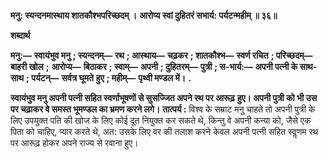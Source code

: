 **मनु: स्यन्दनमास्थाय शातकौश्भपरिच्छदम् ।** **आरोप्य स्वां दुहितरं सभार्य: पर्यटन्महीम् ॥ ३६॥** 

**शब्दार्थ** 

**मनु:—** **स्वायंभुव मनु** **; स्यन्दनम्—** **रथ** **; आस्थाय—** **चढ़कर** **; शातकौश्भ—** **स्वर्ण रचित** **; परिच्छदम्—** **बाहरी खोल** **;** **आरोप्य—** **बिठाकर** **; स्वाम्—** **अपनी** **; दुहितरम्—** **पुत्री** **; स-भार्य:—** **अपनी पत्नी के साथ-साथ** **; पर्यटन्—** **सर्वत्र घूमते** **हुए** **; महीम्—** **पृथ्वी मण्डल में।** **.** 

**स्वायंभुव मनु अपनी पत्नी सहित स्वर्णाभूषणों से सुसज्जित अपने रथ पर आरूढ़** **हुए। अपनी पुत्री को भी उस पर चढ़ाकर वे समस्त भूमण्डल का भ्रमण करने लगे।** **तात्पर्य :** विश्व के सम्राट मनु चाहते तो अपनी पुत्री के लिए उपयुक्त पति की खोज के लिए कोई दूत नियुक्त कर सकते थे, किन्तु वे अपनी कन्या को, जैसे एक पिता को चाहिए, प्यार करते थे, अत: उसके लिए वर की तलाश करने केवल अपनी पत्नी सहित स्वॢणम रथ पर आरूढ़ होकर अपने राज्य से रवाना हुए।  